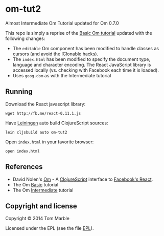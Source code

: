 # om-tut2

Almost Intermediate Om Tutorial updated for Om 0.7.0

This repo is simply a reprise of the [Basic Om tutorial](https://github.com/swannodette/om/wiki/Basic-Tutorial) updated with the following changes:

* The ```editable``` Om component has been modified to handle
  classes as cursors (and avoid the IClonable hacks).
* The ```index.html``` has been modified to specify the document type,
  language and character encoding. The React JavaScript library
  is accessed locally (vs. checking with Facebook each time it is loaded).
* Uses ```goog.dom``` as with the Intermediate tutorial

## Running

Download the React javascript library:
```
wget http://fb.me/react-0.11.1.js
```

Have [Leiningen](https://github.com/technomancy/leiningen) auto build ClojureScript sources:
```
lein cljsbuild auto om-tut2
```

Open ```index.html``` in your favorite browser:
```
open index.html
```

## References

* David Nolen's [Om](https://github.com/swannodette/om) - A
  [ClojureScript](http://github.com/clojure/clojurescript) interface
  to [Facebook's React](http://facebook.github.io/react/).
* The Om [Basic](https://github.com/swannodette/om/wiki/Basic-Tutorial) tutorial
* The Om [Intermediate](https://github.com/swannodette/om/wiki/Intermediate-Tutorial) tutorial

## Copyright and license

Copyright © 2014 Tom Marble

Licensed under the EPL (see the file [EPL](https://raw.githubusercontent.com/tmarble/om-tut2/master/EPL)).
